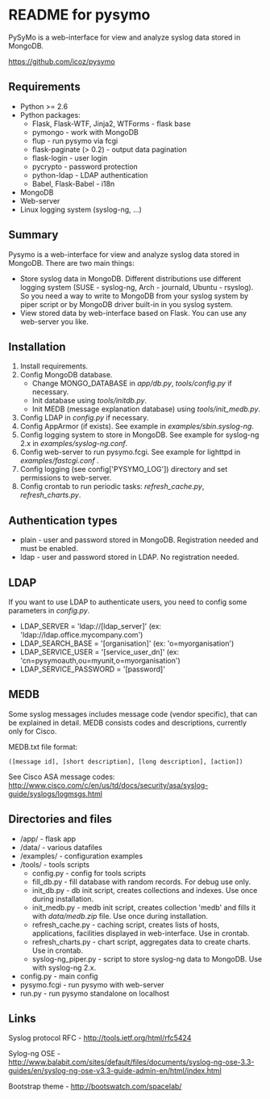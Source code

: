 # README for pysymo

PySyMo is a web-interface for view and analyze syslog data stored in MongoDB.

https://github.com/icoz/pysymo

## Requirements

- Python >= 2.6
- Python packages: 
    - Flask, Flask-WTF, Jinja2, WTForms - flask base 
    - pymongo                           - work with MongoDB 
    - flup                              - run pysymo via fcgi
    - flask-paginate (> 0.2)            - output data pagination
    - flask-login                       - user login
    - pycrypto                          - password protection
    - python-ldap                       - LDAP authentication
    - Babel, Flask-Babel                - i18n
- MongoDB
- Web-server
- Linux logging system (syslog-ng, ...)

## Summary

Pysymo is a web-interface for view and analyze syslog data stored in MongoDB. There are two main things:
 
- Store syslog data in MongoDB. Different distributions use different logging system (SUSE - syslog-ng, 
  Arch - journald, Ubuntu - rsyslog). So you need a way to write to MongoDB from your syslog system 
  by piper script or by MongoDB driver built-in in you syslog system.
- View stored data by web-interface based on Flask. You can use any web-server you like. 
   

## Installation

1. Install requirements.
2. Config MongoDB database.
    - Change MONGO_DATABASE in *app/db.py*, *tools/config.py* if necessary.
    - Init database using *tools/initdb.py*.
    - Init MEDB (message explanation database) using *tools/init_medb.py*.
3. Config LDAP in *config.py* if necessary.
4. Config AppArmor (if exists). See example in *examples/sbin.syslog-ng*.
5. Config logging system to store in MongoDB. See example for syslog-ng 2.x in *examples/syslog-ng.conf*.
6. Config web-server to run pysymo.fcgi. See example for lighttpd in *examples/fastcgi.conf* .
7. Config logging (see config['PYSYMO_LOG']) directory and set permissions to web-server.
8. Config crontab to run periodic tasks: *refresh_cache.py*, *refresh_charts.py*.

## Authentication types

- plain - user and password stored in MongoDB. Registration needed and must be enabled.
- ldap - user and password stored in LDAP. No registration needed.

## LDAP

If you want to use LDAP to authenticate users, you need to config some parameters in *config.py*.
 
- LDAP_SERVER = 'ldap://[ldap_server]' (ex: 'ldap://ldap.office.mycompany.com')
- LDAP_SEARCH_BASE = '[organisation]' (ex: 'o=myorganisation')
- LDAP_SERVICE_USER = '[service_user_dn]' (ex: 'cn=pysymoauth,ou=myunit,o=myorganisation')
- LDAP_SERVICE_PASSWORD = '[password]'

## MEDB

Some syslog messages includes message code (vendor specific), that can be explained in detail. MEDB consists codes
and descriptions, currently only for Cisco.
 
MEDB.txt file format:
 
    ([message id], [short description], [long description], [action])

See Cisco ASA message codes: http://www.cisco.com/c/en/us/td/docs/security/asa/syslog-guide/syslogs/logmsgs.html

## Directories and files

- /app/ - flask app
- /data/ - various datafiles
- /examples/ - configuration examples
- /tools/ - tools scripts
    - config.py - config for tools scripts
    - fill_db.py - fill database with random records. For debug use only.
    - init_db.py - db init script, creates collections and indexes. Use once during installation.
    - init_medb.py - medb init script, creates collection 'medb' and fills it with *data/medb.zip* file. Use once during installation.
    - refresh_cache.py - caching script, creates lists of hosts, applications, facilities displayed in web-interface. 
                         Use in crontab.
    - refresh_charts.py - chart script, aggregates data to create charts. Use in crontab.
    - syslog-ng_piper.py - script to store syslog-ng data to MongoDB. Use with syslog-ng 2.x.
- config.py - main config
- pysymo.fcgi - run pysymo with web-server
- run.py - run pysymo standalone on localhost

## Links

Syslog protocol RFC - http://tools.ietf.org/html/rfc5424

Sylog-ng OSE - http://www.balabit.com/sites/default/files/documents/syslog-ng-ose-3.3-guides/en/syslog-ng-ose-v3.3-guide-admin-en/html/index.html

Bootstrap theme - http://bootswatch.com/spacelab/